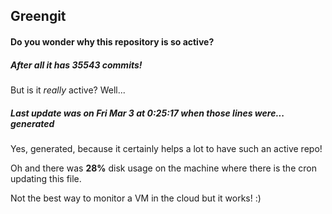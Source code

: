 ## Greengit

#### Do you wonder why this repository is so active?

##### After all it has 35543 commits!

But is it *really* active? Well...

##### Last update was on Fri Mar 3 at 0:25:17 when those lines were... generated

Yes, generated, because it certainly helps a lot to have such an active repo!

Oh and there was **28%** disk usage on the machine
where there is the cron updating this file.

Not the best way to monitor a VM in the cloud but it works! :)
